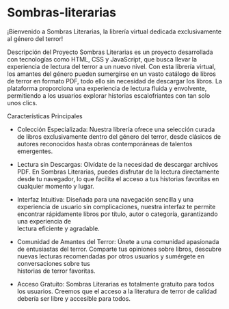 # Sombras-literarias
¡Bienvenido a Sombras Literarias, la librería virtual dedicada exclusivamente al género del terror!

Descripción del Proyecto
Sombras Literarias es un proyecto desarrollada con tecnologías como HTML, CSS y JavaScript, que busca llevar la experiencia de lectura del terror a un nuevo nivel. Con esta librería virtual, los amantes del género pueden sumergirse en un vasto catálogo de libros de terror en formato PDF, todo ello sin necesidad de descargar los libros. La plataforma proporciona una experiencia de lectura fluida y envolvente, permitiendo a los usuarios explorar historias escalofriantes con tan solo unos clics.

Características Principales
- Colección Especializada: Nuestra librería ofrece una selección curada de libros exclusivamente dentro del género del terror, desde clásicos de autores reconocidos hasta obras contemporáneas de talentos emergentes.

- Lectura sin Descargas: Olvídate de la necesidad de descargar archivos PDF. En Sombras Literarias, puedes disfrutar de la lectura directamente desde tu navegador, lo que facilita el acceso a tus historias favoritas en cualquier 
  momento y lugar.

- Interfaz Intuitiva: Diseñada para una navegación sencilla y una experiencia de usuario sin complicaciones, nuestra interfaz te permite encontrar rápidamente libros por título, autor o categoría, garantizando una experiencia de   
  lectura eficiente y agradable.

- Comunidad de Amantes del Terror: Únete a una comunidad apasionada de entusiastas del terror. Comparte tus opiniones sobre libros, descubre nuevas lecturas recomendadas por otros usuarios y sumérgete en conversaciones sobre tus   
  historias de terror favoritas.

- Acceso Gratuito: Sombras Literarias es totalmente gratuito para todos los usuarios. Creemos que el acceso a la literatura de terror de calidad debería ser libre y accesible para todos.
